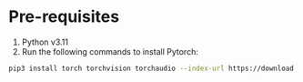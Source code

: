 # Pre-requisites
1. Python v3.11
2. Run the following commands to install Pytorch:

```bash
pip3 install torch torchvision torchaudio --index-url https://download.pytorch.org/whl/cu118
```